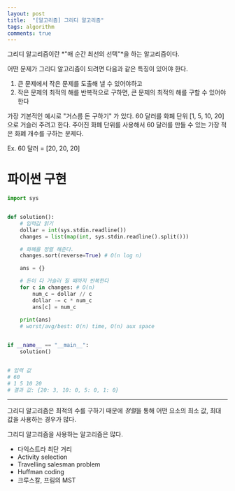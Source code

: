 ```yaml
---
layout: post
title:  "[알고리즘] 그리디 알고리즘"
tags: algorithm
comments: true
---
```


그리디 알고리즘이란 *"매 순간 최선의 선택"*을 하는 알고리즘이다.

어떤 문제가 그리디 알고리즘이 되려면 다음과 같은 특징이 있어야 한다.
1. 큰 문제에서 작은 문제를 도출해 낼 수 있어야하고
2. 작은 문제의 최적의 해를 반복적으로 구하면, 큰 문제의 최적의 해를 구할 수 있어야한다

가장 기본적인 예시로 "거스름 돈 구하기" 가 있다. 60 달러를 화폐 단위 [1, 5, 10, 20] 으로 거슬러 주려고 한다. 주어진 화폐 단위를 사용해서 60 달러를 만들 수 있는 가장 적은 화폐 개수를 구하는 문제다. 

Ex. 60 달러 = [20, 20, 20]

# 파이썬 구현
```python
import sys


def solution():
    # 입력값 읽기
    dollar = int(sys.stdin.readline())
    changes = list(map(int, sys.stdin.readline().split()))

    # 화폐를 정렬 해준다.
    changes.sort(reverse=True) # O(n log n)

    ans = {}

    # 돈이 다 거슬러 질 때까지 반복한다
    for c in changes: # O(n)
        num_c = dollar // c
        dollar -= c * num_c
        ans[c] = num_c
    
    print(ans)
    # worst/avg/best: O(n) time, O(n) aux space 


if __name__ == "__main__":
    solution()


# 입력 값
# 60
# 1 5 10 20
# 결과 값: {20: 3, 10: 0, 5: 0, 1: 0}
```

****

그리디 알고리즘은 최적의 수를 구하기 때문에 *정렬*을 통해 어떤 요소의 최소 값, 최대 값을 사용하는 경우가 많다.

그리디 알고리즘을 사용하는 알고리즘은 많다.

- 다익스트라 최단 거리
- Activity selection
- Travelling salesman problem
- Huffman coding
- 크루스칼, 프림의 MST

